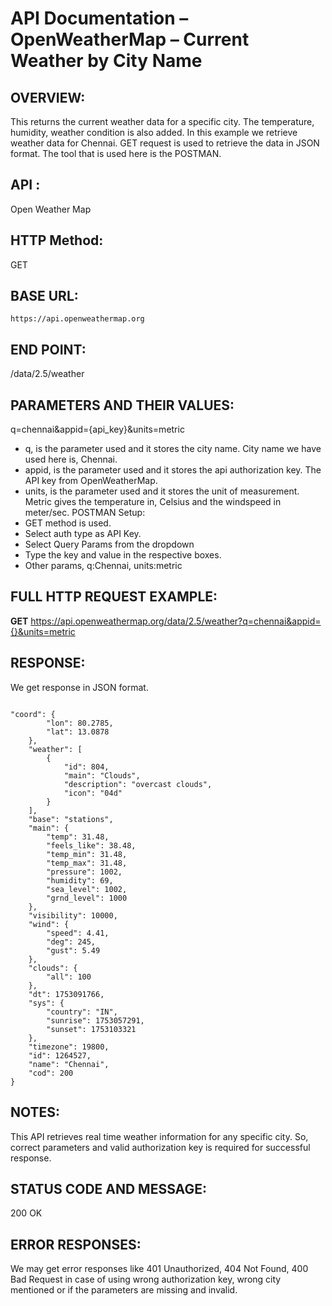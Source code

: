 # API Documentation – OpenWeatherMap – Current Weather by City Name

## OVERVIEW:
This returns the current weather data for a specific city. The temperature, humidity, weather condition is also added. In this example we retrieve weather data for Chennai. GET request is used to retrieve the data in JSON format. The tool that is used here is the POSTMAN. 
## API : 
Open Weather Map
## HTTP Method:
GET
## BASE URL:
`https://api.openweathermap.org`
## END POINT:
/data/2.5/weather
## PARAMETERS AND THEIR VALUES:
q=chennai&appid={api_key}&units=metric
-	q, is the parameter used and it stores the city name. City name we have used here is, Chennai. 
-	appid, is the parameter used and it stores the api authorization key. The API key from OpenWeatherMap.
-	units, is the parameter used and it stores the unit of measurement. Metric gives the temperature in, Celsius and the windspeed in meter/sec. 
POSTMAN Setup:
-	GET method is used. 
-	Select auth type as API Key. 
-	Select Query Params from the dropdown
-	Type the key and value in the respective boxes. 
-	Other params, q:Chennai, units:metric

## FULL HTTP REQUEST EXAMPLE:
**GET** https://api.openweathermap.org/data/2.5/weather?q=chennai&appid={}&units=metric
## RESPONSE:
We get response in JSON format.
```

"coord": {
        "lon": 80.2785,
        "lat": 13.0878
    },
    "weather": [
        {
            "id": 804,
            "main": "Clouds",
            "description": "overcast clouds",
            "icon": "04d"
        }
    ],
    "base": "stations",
    "main": {
        "temp": 31.48,
        "feels_like": 38.48,
        "temp_min": 31.48,
        "temp_max": 31.48,
        "pressure": 1002,
        "humidity": 69,
        "sea_level": 1002,
        "grnd_level": 1000
    },
    "visibility": 10000,
    "wind": {
        "speed": 4.41,
        "deg": 245,
        "gust": 5.49
    },
    "clouds": {
        "all": 100
    },
    "dt": 1753091766,
    "sys": {
        "country": "IN",
        "sunrise": 1753057291,
        "sunset": 1753103321
    },
    "timezone": 19800,
    "id": 1264527,
    "name": "Chennai",
    "cod": 200
}
```
## NOTES:
This API retrieves real time weather information for any specific city. So, correct parameters and valid authorization key is required for successful response. 


## STATUS CODE AND MESSAGE:
200	 OK

## ERROR RESPONSES:
We may get error responses like 401 Unauthorized, 404 Not Found, 400 Bad Request in case of using wrong authorization key, wrong city mentioned or if the parameters are missing and invalid.  
